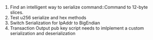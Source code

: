 1. Find an intelligent way to serialize command::Command to 12-byte slices.
1. Test u256 serialize and hex methods
1. Switch Serialization for IpAddr to BigEndian
1. Transaction Output pub key script needs to imlplement a custom serialization and deserialization
